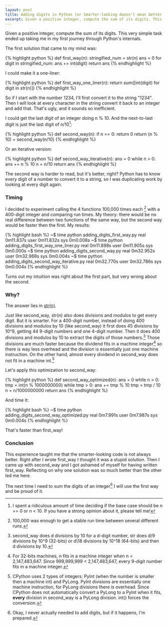 ```yaml
---
layout: post
title: Adding digits in Python (or Smarter-looking doesn't mean better)
excerpt: Given a positive integer, compute the sum of its digits. This very simple task ended up taking me in my first journey through Python's internals.
---
```



Given a positive integer, compute the sum of its digits. This very simple task ended up taking me in my first journey through Python's internals.


The first solution that came to my mind was:


{% highlight python %}
def first_way(n):
    stringified_num = str(n)
    ans = 0
    for digit in stringified_num:
        ans += int(digit)
    return ans
{% endhighlight %}

I could make it a one-liner:

{% highlight python %}
def first_way_one_liner(n):
    return sum([int(digit) for digit in str(n)])
{% endhighlight %}

So if I start with the number 1234, I'll first convert it to the string "1234". Then I will look at every character in the string convert it back to an integer and add that. That's ugly, and it sounds so inefficient.


I could get the last digit of an integer doing n % 10. And the next-to-last digit is just the last digit of n/10[^1]:

{% highlight python %}
def second_way(n):
    if n == 0:
        return 0
    return (n % 10) + second_way(n/10)
{% endhighlight %}

Or an iterative version:

{% highlight python %}
def second_way_iterative(n):
    ans = 0
    while n > 0:
        ans += n % 10
        n = n/10
    return ans
{% endhighlight %}

The second way is harder to read, but it's better, right? Python has to know every digit of a number to convert it to a string, so I was duplicating work by looking at every digit again.

### Timing

I decided to experiment calling the 4 functions 100,000 times each [^2] with a 400-digit integer and comparing run times. My theory: there would be no real difference between two functions of the same way, but the second way would be faster then the first. My results:

{% highlight bash %}
~$ time python adding_digits_first_way.py
real	0m11.837s
user	0m11.832s
sys	0m0.008s
~$ time python adding_digits_first_way_one_liner.py
real	0m11.898s
user	0m11.905s
sys	0m0.000s
~$ time python adding_digits_second_way.py
real	0m32.952s
user	0m32.968s
sys	0m0.004s
~$ time python adding_digits_second_way_iterative.py
real	0m32.770s
user	0m32.786s
sys	0m0.004s
{% endhighlight %}

Turns out my intuition was right about the first part, but very wrong about the second.

### Why?

The answer lies in [str(n)](https://github.com/python-git/python/blob/master/Objects/longobject.c#L1294).

Just like second_way, str(n) also does divisions and modulos to get every digit. But it is smarter. For a 400-digit number, instead of doing 400 divisions and modulos by 10 (like second_way) it first does 45 divisions by 10^9, getting 44 9-digit numbers and one 4-digit number. Then it does 400 divisions and modulos by 10 to extract the digits of those numbers.[^3] Those divisions are much faster because the dividend fits in a machine integer[^4] so there is way less overhead and the division is essentially just one machine instruction. On the other hand, almost every dividend in second_way does not fit in a machine int.[^5]

Let's apply this optimization to second_way:

{% highlight python %}
def second_way_optimized(n):
    ans = 0
    while n > 0:
        tmp = int(n % 1000000000)
        while tmp > 0:
            ans += tmp % 10
            tmp = tmp / 10
        n = n/1000000000
    return ans
{% endhighlight %}

And time it:

{% highlight bash %}
~$ time python adding_digits_second_way_optimized.py
real	0m7.991s
user	0m7.987s
sys	0m0.004s
{% endhighlight %}

That's faster than first_way!

### Conclusion

This experience taught me that the smarter-looking code is not always better. Right after I wrote first_way I thought it was a stupid solution. Then I came up with second_way and I got ashamed of myself for having written first_way. Reflecting on why one solution was so much better than the other led me here.

The next time I need to sum the digits of an integer[^6] I will use the first way and be proud of it.




[^1]: I spent a ridiculous amount of time deciding if the base case should be n == 0 or n < 10. If you have a strong opinion about it, please tell me!
[^2]: 100,000 was enough to get a stable run time between several different runs.
[^3]: second_way does d divisions by 10 for a d-digit number, str does d/9 divisions by 10^9 (32-bits) or d\18 divisions by 10^18 (64-bits) and then d divisions by 10.
[^4]: For 32-bits machines, n fits in a machine integer when  n < 2,147,483,647. Since 999,999,999 < 2,147,483,647, every 9-digit number fits in a machine integer.
[^5]: CPython uses 2 types of integers: PyInt (when the number is smaller then a machine int) and PyLong. PyInt divisions are essentially one machine instruction, for PyLong divisions there is overhead. Since CPython does not automatically convert a PyLong to a PyInt when it fits, **every** division in second_way is a PyLong division. int() forces the conversion.
[^6]: Okay, I never actually needed to add digits, but if it happens, I'm prepared.
